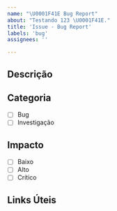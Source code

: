 ```yaml
---
name: "\U0001F41E Bug Report"
about: "Testando 123 \U0001F41E."
title: 'Issue - Bug Report'
labels: 'bug'
assignees: ''

---
```


## Descrição

## Categoria
- [ ] Bug
- [ ] Investigação

## Impacto
- [ ] Baixo
- [ ] Alto
- [ ] Crítico

## Links Úteis
